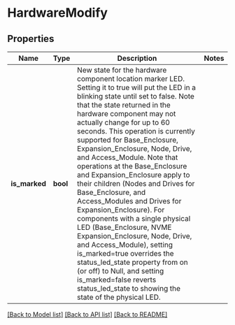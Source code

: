 # HardwareModify

## Properties
Name | Type | Description | Notes
------------ | ------------- | ------------- | -------------
**is_marked** | **bool** | New state for the hardware component location marker LED. Setting it to true will put the LED in a blinking state until set to false. Note that the state returned in the hardware component may not actually change for up to 60 seconds. This operation is currently supported for Base_Enclosure, Expansion_Enclosure, Node, Drive, and Access_Module. Note that operations at the Base_Enclosure and Expansion_Enclosure apply to their children (Nodes and Drives for Base_Enclosure, and Access_Modules and Drives for Expansion_Enclosure). For components with a single physical LED (Base_Enclosure, NVME Expansion_Enclosure, Node, Drive, and Access_Module), setting is_marked&#x3D;true overrides the status_led_state property from on (or off) to Null, and setting is_marked&#x3D;false reverts status_led_state to showing the state of the physical LED. | 

[[Back to Model list]](../README.md#documentation-for-models) [[Back to API list]](../README.md#documentation-for-api-endpoints) [[Back to README]](../README.md)



